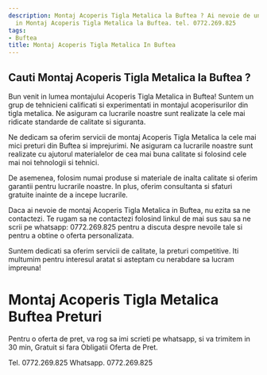 ```yaml
---
description: Montaj Acoperis Tigla Metalica la Buftea ? Ai nevoie de un profesionist
  in Montaj Acoperis Tigla Metalica la Buftea. tel. 0772.269.825
tags:
- Buftea
title: Montaj Acoperis Tigla Metalica In Buftea
---
```



## Cauti Montaj Acoperis Tigla Metalica la Buftea ?

Bun venit in lumea montajului Acoperis Tigla Metalica in Buftea! Suntem un grup de tehnicieni calificati si experimentati in montajul acoperisurilor din tigla metalica. Ne asiguram ca lucrarile noastre sunt realizate la cele mai ridicate standarde de calitate si siguranta.

Ne dedicam sa oferim servicii de montaj Acoperis Tigla Metalica la cele mai mici preturi din Buftea si imprejurimi. Ne asiguram ca lucrarile noastre sunt realizate cu ajutorul materialelor de cea mai buna calitate si folosind cele mai noi tehnologii si tehnici.

De asemenea, folosim numai produse si materiale de inalta calitate si oferim garantii pentru lucrarile noastre. In plus, oferim consultanta si sfaturi gratuite inainte de a incepe lucrarile.

Daca ai nevoie de montaj Acoperis Tigla Metalica in Buftea, nu ezita sa ne contactezi. Te rugam sa ne contactezi folosind linkul de mai sus sau sa ne scrii pe whatsapp: 0772.269.825 pentru a discuta despre nevoile tale si pentru a obtine o oferta personalizata.

Suntem dedicati sa oferim servicii de calitate, la preturi competitive. Iti multumim pentru interesul aratat si asteptam cu nerabdare sa lucram impreuna!

# Montaj Acoperis Tigla Metalica Buftea Preturi
Pentru o oferta de pret, va rog sa imi scrieti pe whatsapp, si va trimitem in 30 min, Gratuit si fara Obligatii Oferta de Pret.

Tel. 0772.269.825
Whatsapp. 0772.269.825